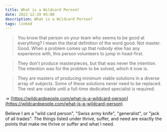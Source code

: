 ```yaml
---
title: What is a Wildcard Person?
date: 2022-12-29 05:00
description: What is a Wildcard Person?
tags: linked
---
```


> You know that person on your team who seems to be good at everything? I mean the literal definition of the word good. Not master. Good. When a problem comes up that nobody else has any experience with, this person volunteers to jump in head-first.

> They don't produce masterpieces, but that was never the intention. The intention was for the problem to be solved, which it now is.

> They are masters of producing minimum viable solutions in a diverse array of subjects. Some of these solutions never need to be replaced. The rest are viable until a full-time dedicated specialist is required.

→ [https://wildcardpeople.com/what-is-a-wildcard-person](https://wildcardpeople.com/what-is-a-wildcard-person)

Believe I am a "wild card person", "Swiss army knife", "generalist", or "jack of all trades". The things listed under thrive, suffer, and need are exactly the points that make me thrive or suffer and what I need.
